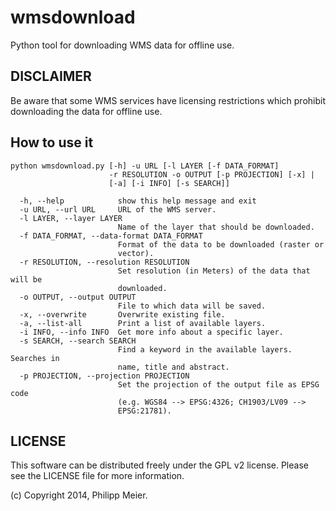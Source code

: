 wmsdownload
===========

Python tool for downloading WMS data for offline use.

DISCLAIMER
----------

Be aware that some WMS services have licensing restrictions which prohibit
downloading the data for offline use.

How to use it
-------------

```
python wmsdownload.py [-h] -u URL [-l LAYER [-f DATA_FORMAT]
                      -r RESOLUTION -o OUTPUT [-p PROJECTION] [-x] |
                      [-a] [-i INFO] [-s SEARCH]]

  -h, --help            show this help message and exit
  -u URL, --url URL     URL of the WMS server.
  -l LAYER, --layer LAYER
                        Name of the layer that should be downloaded.
  -f DATA_FORMAT, --data-format DATA_FORMAT
                        Format of the data to be downloaded (raster or
                        vector).
  -r RESOLUTION, --resolution RESOLUTION
                        Set resolution (in Meters) of the data that will be
                        downloaded.
  -o OUTPUT, --output OUTPUT
                        File to which data will be saved.
  -x, --overwrite       Overwrite existing file.
  -a, --list-all        Print a list of available layers.
  -i INFO, --info INFO  Get more info about a specific layer.
  -s SEARCH, --search SEARCH
                        Find a keyword in the available layers. Searches in
                        name, title and abstract.
  -p PROJECTION, --projection PROJECTION
                        Set the projection of the output file as EPSG code
                        (e.g. WGS84 --> EPSG:4326; CH1903/LV09 -->
                        EPSG:21781).
```

LICENSE
-------

This software can be distributed freely under the GPL v2 license. Please see the
LICENSE file for more information.

(c) Copyright 2014, Philipp Meier.

